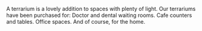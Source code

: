 A terrarium is a lovely addition to spaces with plenty of light. Our terrariums have been purchased for:
Doctor and dental waiting rooms.
Cafe counters and tables.
Office spaces.
And of course, for the home.

